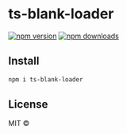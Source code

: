 # ts-blank-loader

[![npm version](https://badgen.net/npm/v/ts-blank-loader)](https://npm.im/ts-blank-loader) [![npm downloads](https://badgen.net/npm/dm/ts-blank-loader)](https://npm.im/ts-blank-loader)

## Install

```bash
npm i ts-blank-loader
```

## License

MIT &copy;
